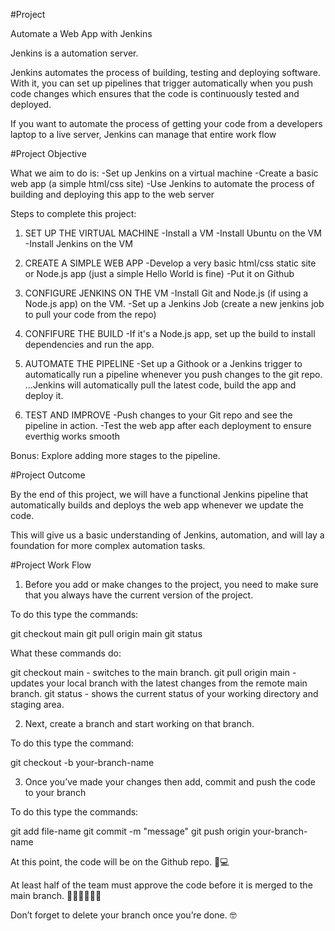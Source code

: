 
#Project

Automate a Web App with Jenkins

Jenkins is a automation server.

Jenkins automates the process of building, testing and deploying software. 
With it, you can set up pipelines that trigger automatically when you push 
code changes which ensures that the code is continuously tested and 
deployed.

If you want to automate the process of getting your code from a developers 
laptop to a live server, Jenkins can manage that entire work flow


#Project Objective

What we aim to do is:
-Set up Jenkins on a virtual machine
-Create a basic web app (a simple html/css site)
-Use Jenkins to automate the process of building and deploying this app to 
the web server


Steps to complete this project:

1. SET UP THE VIRTUAL MACHINE
-Install a VM
-Install Ubuntu on the VM
-Install Jenkins on the VM

2. CREATE A SIMPLE WEB APP
-Develop a very basic html/css static site or Node.js app
(just a simple Hello World is fine)
-Put it on Github

3. CONFIGURE JENKINS ON THE VM
-Install Git and Node.js (if using a Node.js app) on the VM.
-Set up a Jenkins Job
(create a new jenkins job to pull your code from the repo)

4. CONFIFURE THE BUILD
-If it's a Node.js app, set up the build to install dependencies and run 
the app.

5. AUTOMATE THE PIPELINE
-Set up a Githook or a Jenkins trigger to automatically run a pipeline 
whenever you push changes to the git repo. ...Jenkins will automatically 
pull the latest code, build the app and deploy it.

6. TEST AND IMPROVE
-Push changes to your Git repo and see the pipeline in action.
-Test the web app after each deployment to ensure everthig works smooth

Bonus:
Explore adding more stages to the pipeline.



#Project Outcome

By the end of this project, we will have a functional Jenkins pipeline that 
automatically builds and deploys the web app whenever we update the code.

This will give us a basic understanding of Jenkins, automation, and will 
lay a foundation for more complex automation tasks.



#Project Work Flow

1. Before you add or make changes to the project, you need to make sure 
that you always have the current version of the project.


To do this type the commands:

git checkout main
git pull origin main 
git status


What these commands do:

git checkout main  - switches to the main branch.
git pull origin main  - updates your local branch with the latest changes 
from the remote main branch.
git status -  shows the current status of your working directory and 
staging area.


2. Next, create a branch and start working on that branch.

To do this type the command:

git checkout -b your-branch-name



3. Once you’ve made your changes then add, commit and push the code to your 
branch 

To do this type the commands:

git add file-name
git commit -m "message"
git push origin your-branch-name



At this point, the code will be on the Github repo. 🎉💻

At least half of the team must approve the code before it is merged to the 
main branch. 
👨‍💻👩‍💻🧑‍💻

Don’t forget to delete your branch once you’re done. 🤓









